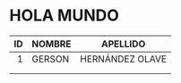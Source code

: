 # HOLA MUNDO

|   ID | NOMBRE | APELLIDO        |
| ---: | ------ | --------------- |
|    1 | GERSON | HERNÁNDEZ OLAVE |
|      |        |                 |
|      |        |                 |

